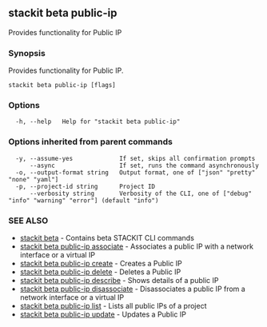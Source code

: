 ## stackit beta public-ip

Provides functionality for Public IP

### Synopsis

Provides functionality for Public IP.

```
stackit beta public-ip [flags]
```

### Options

```
  -h, --help   Help for "stackit beta public-ip"
```

### Options inherited from parent commands

```
  -y, --assume-yes             If set, skips all confirmation prompts
      --async                  If set, runs the command asynchronously
  -o, --output-format string   Output format, one of ["json" "pretty" "none" "yaml"]
  -p, --project-id string      Project ID
      --verbosity string       Verbosity of the CLI, one of ["debug" "info" "warning" "error"] (default "info")
```

### SEE ALSO

* [stackit beta](./stackit_beta.md)	 - Contains beta STACKIT CLI commands
* [stackit beta public-ip associate](./stackit_beta_public-ip_associate.md)	 - Associates a public IP with a network interface or a virtual IP
* [stackit beta public-ip create](./stackit_beta_public-ip_create.md)	 - Creates a Public IP
* [stackit beta public-ip delete](./stackit_beta_public-ip_delete.md)	 - Deletes a Public IP
* [stackit beta public-ip describe](./stackit_beta_public-ip_describe.md)	 - Shows details of a public IP
* [stackit beta public-ip disassociate](./stackit_beta_public-ip_disassociate.md)	 - Disassociates a public IP from a network interface or a virtual IP
* [stackit beta public-ip list](./stackit_beta_public-ip_list.md)	 - Lists all public IPs of a project
* [stackit beta public-ip update](./stackit_beta_public-ip_update.md)	 - Updates a Public IP


